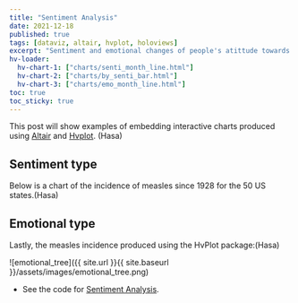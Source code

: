 ```yaml
---
title: "Sentiment Analysis"
date: 2021-12-18
published: true
tags: [dataviz, altair, hvplot, holoviews]
excerpt: "Sentiment and emotional changes of people's atittude towards COVID vaccines"
hv-loader:
  hv-chart-1: ["charts/senti_month_line.html"] 
  hv-chart-2: ["charts/by_senti_bar.html"] 
  hv-chart-3: ["charts/emo_month_line.html"] 
toc: true
toc_sticky: true
---
```


This post will show examples of embedding interactive charts produced using [Altair](https://altair-viz.github.io) and [Hvplot](https://hvplot.pyviz.org/). (Hasa)

## Sentiment type

Below is a chart of the incidence of measles since 1928 for the 50 US states.(Hasa)

<div id="hv-chart-1"></div>

<div id="hv-chart-2"></div>


## Emotional type

Lastly, the measles incidence produced using the HvPlot package:(Hasa)

![emotional_tree]({{ site.url }}{{ site.baseurl }}/assets/images/emotional_tree.png)

<div id="hv-chart-3"></div>

- See the code for [Sentiment Analysis](https://github.com/Anran0716/550final-proj/blob/main/code/Sentiment%20analysis.ipynb).

